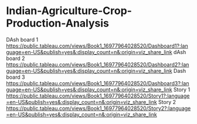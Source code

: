 # Indian-Agriculture-Crop-Production-Analysis
DAsh board 1 https://public.tableau.com/views/Book1_16977964028520/Dashboard1?:language=en-US&publish=yes&:display_count=n&:origin=viz_share_link
dAsh board 2 https://public.tableau.com/views/Book1_16977964028520/Dashboard2?:language=en-US&publish=yes&:display_count=n&:origin=viz_share_link
Dash board 3 https://public.tableau.com/views/Book1_16977964028520/Dashboard3?:language=en-US&publish=yes&:display_count=n&:origin=viz_share_link
Story 1 https://public.tableau.com/views/Book1_16977964028520/Story1?:language=en-US&publish=yes&:display_count=n&:origin=viz_share_link
Story 2 https://public.tableau.com/views/Book1_16977964028520/Story2?:language=en-US&publish=yes&:display_count=n&:origin=viz_share_link
